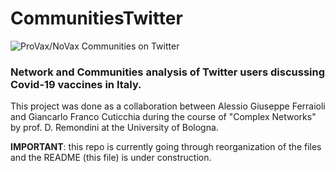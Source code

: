 # CommunitiesTwitter
![ProVax/NoVax Communities on Twitter]('header.jpg')

### Network and Communities analysis of Twitter users discussing Covid-19 vaccines in Italy.

This project was done as a collaboration between Alessio Giuseppe Ferraioli and Giancarlo Franco Cuticchia during the course of "Complex Networks" by prof. D. Remondini at the University of Bologna. 

**IMPORTANT**: this repo is currently going through reorganization of the files and the README (this file) is under construction.